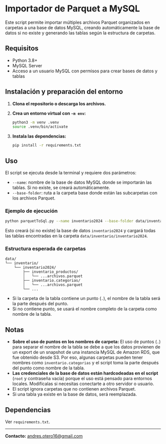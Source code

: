 # Importador de Parquet a MySQL

Este script permite importar múltiples archivos Parquet organizados en carpetas a una base de datos MySQL, creando automáticamente la base de datos si no existe y generando las tablas según la estructura de carpetas.

## Requisitos
- Python 3.8+
- MySQL Server
- Acceso a un usuario MySQL con permisos para crear bases de datos y tablas

## Instalación y preparación del entorno

1. **Clona el repositorio o descarga los archivos.**

2. **Crea un entorno virtual con `-m env`:**

   ```bash
   python3 -m venv .venv
   source .venv/bin/activate
   ```

3. **Instala las dependencias:**

   ```bash
   pip install -r requirements.txt
   ```

## Uso

El script se ejecuta desde la terminal y requiere dos parámetros:

- `--name`: nombre de la base de datos MySQL donde se importarán las tablas. Si no existe, se creará automáticamente.
- `--base-folder`: ruta a la carpeta base donde están las subcarpetas con los archivos Parquet.

### Ejemplo de ejecución

```bash
python parquetToSql.py --name inventario2024 --base-folder data/inventario/inventario2024
```

Esto creará (si no existe) la base de datos `inventario2024` y cargará todas las tablas encontradas en la carpeta `data/inventario/inventario2024`.

### Estructura esperada de carpetas

```
data/
└── inventario/
    └── inventario2024/
        ├── inventario_productos/
        │   └── ...archivos.parquet
        ├── inventario.categorias/
        │   └── ...archivos.parquet
        └── ...
```

- Si la carpeta de la tabla contiene un punto (`.`), el nombre de la tabla será la parte después del punto.
- Si no contiene punto, se usará el nombre completo de la carpeta como nombre de la tabla.

## Notas
- **Sobre el uso de puntos en los nombres de carpeta:** El uso de puntos (`.`) para separar el nombre de la tabla se debe a que los datos provienen de un export de un snapshot de una instancia MySQL de Amazon RDS, que fue obtenido desde S3. Por eso, algunas carpetas pueden tener nombres como `inventario.categorias` y el script toma la parte después del punto como nombre de la tabla.
- **Las credenciales de la base de datos están hardcodeadas en el script** (`root` y contraseña vacía) porque el uso está pensado para entornos locales. Modifícalas si necesitas conectarte a otro servidor o usuario.
- El script ignora carpetas que no contienen archivos Parquet.
- Si una tabla ya existe en la base de datos, será reemplazada.

## Dependencias
Ver `requirements.txt`.

---

**Contacto:** andres.otero16@gmail.com 